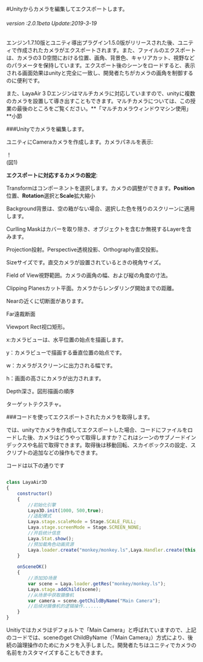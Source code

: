 #Unityからカメラを編集してエクスポートします。

###### *version :2.0.1beta   Update:2019-3-19*

エンジン1.7.10版とユニティ導出プラグイン1.5.0版がリリースされた後、ユニティで作成されたカメラがエクスポートされます。また、ファイルのエクスポートは、カメラの3 D空間における位置、画角、背景色、キャリアカット、視野などのパラメータを保持しています。エクスポート後のシーンをロードすると、表示される画面効果はunityと完全に一致し、開発者たちがカメラの画角を制御するのに便利です。

また、LayaAir 3 Dエンジンはマルチカメラに対応していますので、unityに複数のカメラを設置して導き出すこともできます。マルチカメラについては、この授業の最後のところをご覧ください。**「マルチカメラウィンドウマシン使用」**小節

###Unityでカメラを編集します。

ユニティにCameraカメラを作成します。カメラパネルを表示:

！[](img/1.png)<br/>(図1)

**エクスポートに対応するカメラの設定**:

Transformはコンポーネントを選択します。カメラの調整ができます。**Position**位置、**Rotation**選択と**Scale**拡大縮小

Background背景は、空の箱がない場合、選択した色を残りのスクリーンに適用します。

Curlling Maskはカバーを取り除き、オブジェクトを含むか無視するLayerを含みます。

Projection投射。Perspective透視投影、Orthography直交投影。

Sizeサイズです。直交カメラが設置されているときの視角サイズ。

Field of View視野範囲。カメラの画角の幅、および縦の角度の寸法。

Clipping Planesカット平面。カメラからレンダリング開始までの距離。

Nearの近くに切断面があります。

Far遠裁断面

Viewport Rect视口矩形。

x:カメラビューは、水平位置の始点を描画します。

y：カメラビューで描画する垂直位置の始点です。

w：カメラがスクリーンに出力される幅です。

h：画面の高さにカメラが出力されます。

Depth深さ。図形描画の順序

ターゲットテクスチャ。

###コードを使ってエクスポートされたカメラを取得します。

では、unityでカメラを作成してエクスポートした場合、コードにファイルをロードした後、カメラはどうやって取得しますか？これはシーンのサブノードインデックスや名前で取得できます。取得後は移動回転、スカイボックスの設定、スクリプトの追加などの操作もできます。

コードは以下の通りです


```js

class LayaAir3D
{
    constructor() 
    {
        //初始化引擎
        Laya3D.init(1000, 500,true);            
        //适配模式
        Laya.stage.scaleMode = Stage.SCALE_FULL;
        Laya.stage.screenMode = Stage.SCREEN_NONE;
        //开启统计信息
        Laya.Stat.show();            
        //预加载角色动画资源
        Laya.loader.create("monkey/monkey.ls",Laya.Handler.create(this,this.onSceneOK));
    }        
    
    onSceneOK()
    {
        //添加3D场景
        var scene = Laya.loader.getRes("monkey/monkey.ls");
        Laya.stage.addChild(scene);  
        //从场景中获取摄像机
        var camera = scene.getChildByName("Main Camera");
        //后续对摄像机的逻辑操作.......
    }
}
```


Unitiyではカメラはデフォルトで「Main Camera」と呼ばれていますので、上記のコードでは、sceneのget ChildByName（「Main Camera」）方式により、後続の論理操作のためにカメラを入手しました。開発者たちはユニティでカメラの名前をカスタマイズすることもできます。

